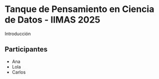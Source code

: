 # Tanque de Pensamiento en Ciencia de Datos - IIMAS 2025

Introducción

## Participantes

- Ana
- Lola
- Carlos
